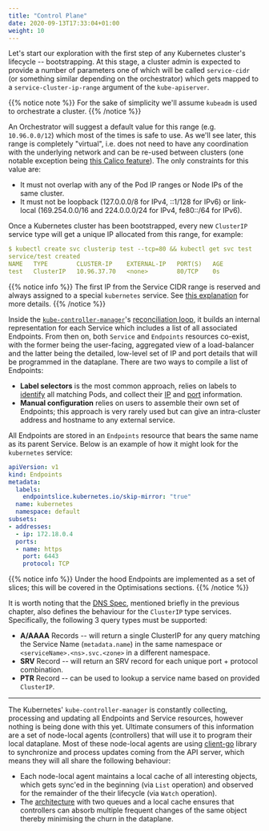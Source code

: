 ```yaml
---
title: "Control Plane"
date: 2020-09-13T17:33:04+01:00
weight: 10
---
```


Let's start our exploration with the first step of any Kubernetes cluster's lifecycle -- bootstrapping. At this stage, a cluster admin is expected to provide a number of parameters one of which will be called `service-cidr` (or something similar depending on the orchestrator) which gets mapped to a `service-cluster-ip-range` argument of the `kube-apiserver`.

{{% notice note %}}
For the sake of simplicity we'll assume `kubeadm` is used to orchestrate a cluster.
{{% /notice %}}

An  Orchestrator will suggest a default value for this range (e.g. `10.96.0.0/12`) which most of the times is safe to use. As we'll see later, this range is completely "virtual", i.e. does not need to have any coordination with the underlying network and can be re-used between clusters (one notable exception being [this Calico feature](https://docs.projectcalico.org/networking/advertise-service-ips#advertise-service-cluster-ip-addresses)). The only constraints for this value are:

- It must not overlap with any of the Pod IP ranges or Node IPs of the same cluster.
- It must not be loopback (127.0.0.0/8 for IPv4, ::1/128 for IPv6) or link-local (169.254.0.0/16 and 224.0.0.0/24 for IPv4, fe80::/64 for IPv6).

Once a Kubernetes cluster has been bootstrapped, every new `ClusterIP` service type will get a unique IP allocated from this range, for example:


```yaml
$ kubectl create svc clusterip test --tcp=80 && kubectl get svc test
service/test created
NAME   TYPE        CLUSTER-IP    EXTERNAL-IP   PORT(S)   AGE
test   ClusterIP   10.96.37.70   <none>        80/TCP    0s
```

{{% notice info %}}
The first IP from the Service CIDR range is reserved and always assigned to a special `kubernetes` service. See [this explanation](https://networkop.co.uk/post/2020-06-kubernetes-default/) for more details.
{{% /notice %}}


Inside the [`kube-controller-manager`](https://kubernetes.io/docs/reference/command-line-tools-reference/kube-controller-manager/)'s [reconciliation loop](https://github.com/kubernetes/kubernetes/blob/52eea971c57580c6b1b74f0a12bf9cc6083a4d6b/pkg/controller/endpoint/endpoints_controller.go#L378), it builds an internal representation for each Service which includes a list of all associated Endpoints. From then on, both `Service` and `Endpoints` resources co-exist, with the former being the user-facing, aggregated view of a load-balancer and the latter being the detailed, low-level set of IP and port details that will be programmed in the dataplane.  There are two ways to compile a list of Endpoints:


- **Label selectors** is the most common approach, relies on labels to [identify](https://github.com/kubernetes/kubernetes/blob/52eea971c57580c6b1b74f0a12bf9cc6083a4d6b/pkg/controller/endpoint/endpoints_controller.go#L414) all matching Pods, and collect their [IP](https://github.com/kubernetes/kubernetes/blob/52eea971c57580c6b1b74f0a12bf9cc6083a4d6b/pkg/controller/endpoint/endpoints_controller.go#L259) and [port](https://github.com/kubernetes/kubernetes/blob/52eea971c57580c6b1b74f0a12bf9cc6083a4d6b/pkg/controller/endpoint/endpoints_controller.go#L479) information.
- **Manual configuration** relies on users to assemble their own set of Endpoints; this approach is very rarely used but can give an intra-cluster address and hostname to any external service.

All Endpoints are stored in an `Endpoints` resource that bears the same name as its parent Service. Below is an example of how it might look for the `kubernetes` service:

```yaml
apiVersion: v1
kind: Endpoints
metadata:
  labels:
    endpointslice.kubernetes.io/skip-mirror: "true"
  name: kubernetes
  namespace: default
subsets:
- addresses:
  - ip: 172.18.0.4
  ports:
  - name: https
    port: 6443
    protocol: TCP
```

{{% notice info %}}
Under the hood Endpoints are implemented as a set of slices; this will be covered in the Optimisations sections.
{{% /notice %}}

It is worth noting that the [DNS Spec](https://github.com/kubernetes/dns/blob/master/docs/specification.md#23---records-for-a-service-with-clusterip), mentioned briefly in the previous chapter, also defines the behaviour for the `ClusterIP` type services. Specifically, the following 3 query types must be supported:

* **A/AAAA** Records -- will return a single ClusterIP for any query matching the Service Name (`metadata.name`) in the same namespace or `<serviceName>.<ns>.svc.<zone>` in a different namespace.
* **SRV** Record -- will return an SRV record for each unique port + protocol combination.
* **PTR** Record -- can be used to lookup a service name based on provided `ClusterIP`.


---

The Kubernetes' `kube-controller-manager` is constantly collecting, processing and updating all Endpoints and Service resources, however nothing is being done with this yet. Ultimate consumers of this information are a set of node-local agents (controllers) that will use it to program their local dataplane. Most of these node-local agents are using 
[client-go](https://github.com/kubernetes/sample-controller/blob/master/docs/controller-client-go.md) library to synchronize and process updates coming from the API server, which means they  will all share the following behaviour:

* Each node-local agent maintains a local cache of all interesting objects, which gets sync'ed in the beginning (via `List` operation) and observed for the remainder of the their lifecycle (via `Watch` operation).
* The [architecture](https://github.com/kubernetes/sample-controller/blob/master/docs/controller-client-go.md) with two queues and a local cache ensures that controllers can absorb multiple frequent changes of the same object thereby minimising the churn in the dataplane.

